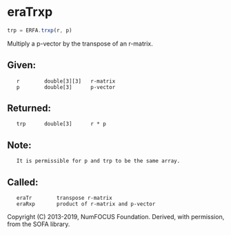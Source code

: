 # eraTrxp

```js
trp = ERFA.trxp(r, p)
```

Multiply a p-vector by the transpose of an r-matrix.

## Given:
```
   r        double[3][3]   r-matrix
   p        double[3]      p-vector
```

## Returned:
```
   trp      double[3]      r * p
```

## Note:
```
   It is permissible for p and trp to be the same array.
```

## Called:
```
   eraTr        transpose r-matrix
   eraRxp       product of r-matrix and p-vector
```

Copyright (C) 2013-2019, NumFOCUS Foundation.
Derived, with permission, from the SOFA library.
